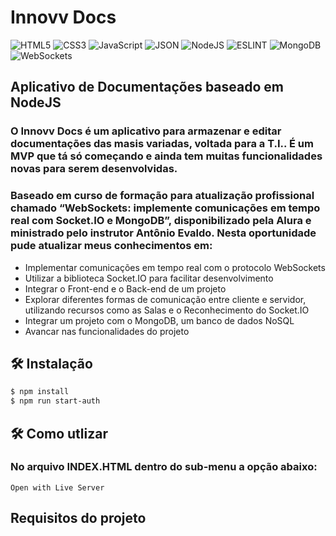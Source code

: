 # Innovv Docs

![HTML5](https://img.shields.io/badge/HTML5-E34F26?style=for-the-badge&logo=html5&logoColor=white) ![CSS3](https://img.shields.io/badge/CSS3-1572B6?style=for-the-badge&logo=css3&logoColor=white) ![JavaScript](https://img.shields.io/badge/JavaScript-F7DF1E?style=for-the-badge&logo=JavaScript&logoColor=white) ![JSON](https://img.shields.io/badge/JSON-black?style=for-the-badge&logo=JSON%20web%20tokens) ![NodeJS](https://img.shields.io/badge/Node.js-43853D?style=for-the-badge&logo=node.js&logoColor=white) ![ESLINT](https://img.shields.io/badge/eslint-3A33D1?style=for-the-badge&logo=eslint&logoColor=white) ![MongoDB](https://img.shields.io/badge/MongoDB-4EA94B?style=for-the-badge&logo=mongodb&logoColor=white) ![WebSockets](https://img.shields.io/badge/WebSockets-E0EFEF?style=for-the-badge&logoColor=000)

## Aplicativo de Documentações baseado em NodeJS

### O Innovv Docs é um aplicativo para armazenar e editar documentações das masis variadas, voltada para a T.I.. É um MVP que tá só começando e ainda tem muitas funcionalidades novas para serem desenvolvidas.

### Baseado em curso de formação para atualização profissional chamado “WebSockets: implemente comunicações em tempo real com Socket.IO e MongoDB”, disponibilizado pela Alura e ministrado pelo instrutor Antônio Evaldo. Nesta oportunidade pude atualizar meus conhecimentos em:

* Implementar comunicações em tempo real com o protocolo WebSockets
* Utilizar a biblioteca Socket.IO para facilitar desenvolvimento
* Integrar o Front-end e o Back-end de um projeto
* Explorar diferentes formas de comunicação entre cliente e servidor, utilizando recursos como as Salas e o Reconhecimento do Socket.IO
* Integrar um projeto com o MongoDB, um banco de dados NoSQL
* Avancar nas funcionalidades do projeto

## 🛠️ Instalação

```bash
$ npm install
$ npm run start-auth
```

## 🛠️ Como utlizar

### No arquivo INDEX.HTML dentro do sub-menu a opção abaixo:

```
Open with Live Server
```

## Requisitos do projeto

